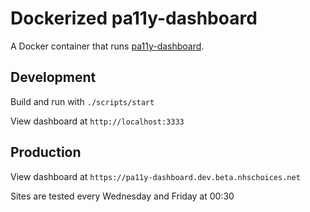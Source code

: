 # Dockerized pa11y-dashboard

A Docker container that runs [pa11y-dashboard](https://github.com/pa11y/dashboard).

## Development
Build and run with `./scripts/start`

View dashboard at `http://localhost:3333`

## Production
View dashboard at `https://pa11y-dashboard.dev.beta.nhschoices.net`

Sites are tested every Wednesday and Friday at 00:30
